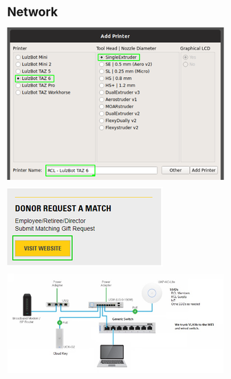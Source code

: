 # Network



![Unifi Cloud Key](../.gitbook/assets/image%20%2853%29.png)



![Unifi Security Gateway](../.gitbook/assets/image%20%2855%29.png)



![](../.gitbook/assets/new-rcl-network.jpg)



